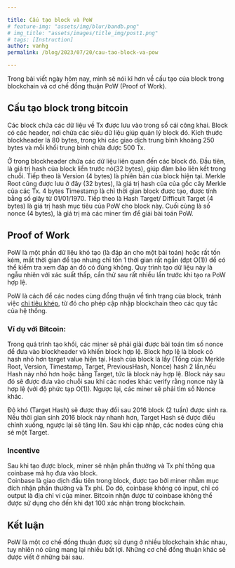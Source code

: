 ```yaml
---

title: Cấu tạo block và PoW
# feature-img: "assets/img/blur/bandb.png"
# img_title: "assets/images/title_img/post1.png"
# tags: [Instruction]
author: vanhg
permalink: /blog/2023/07/20/cau-tao-block-va-pow

---
```


Trong bài viết ngày hôm nay, mình sẽ nói kĩ hơn về cấu tạo của block trong blockchain và cơ chế đồng thuận PoW (Proof of Work).

## Cấu tạo block trong bitcoin
Các block chứa các dữ liệu về Tx được lưu vào trong sổ cái công khai. Block có các header, nơi chứa các siêu dữ liệu giúp quản lý block đó. Kích thước blockheader là 80 bytes, trong khi các giao dịch trung bình khoảng 250 bytes và mỗi khối trung bình chứa được 500 Tx. 

Ở trong blockheader chứa các dữ liệu liên quan đến các block đó. Đầu tiên, là giá trị hash của block liền trước nó(32 bytes), giúp đảm bảo liên kết trong chuỗi. Tiếp theo là Version (4 bytes) là phiên bản của block hiện tại. Merkle Root cũng được lưu ở đây (32 bytes), là giá trị hash của của gốc cây Merkle của các Tx. 4 bytes Timestamp là chỉ thời gian block được tạo, được tính bằng số giây từ 01/01/1970. Tiếp theo là Hash Target/ Difficult Target (4 bytes) là giá trị hash mục tiêu của PoW cho block này. Cuối cùng là số nonce (4 bytes), là giá trị mà các miner tìm để giải bài toán PoW. 

## Proof of Work
PoW là một phần dữ liệu khó tạo (là đáp án cho một bài toán) hoặc rất tốn kém, mất thời gian để tạo nhưng chỉ tốn 1 thời gian rất ngắn (đpt O(1)) để có thể kiểm tra xem đáp án đó có đúng không. Quy trình tạo dữ liệu này là ngẫu nhiên với xác suất thấp, cần thử sau rất nhiều lần trước khi tạo ra PoW hợp lệ.

PoW là cách để các nodes cùng đồng thuận về tình trạng của block, tránh việc [chi tiêu khép](https://academy.binance.com/vi/articles/double-spending-explained), từ đó cho phép cập nhập blockchain theo các quy tắc của hệ thống.

### Ví dụ với Bitcoin:
Trong quá trình tạo khối, các miner sẽ phải giải được bài toán tìm số nonce để đưa vào blockheader và khiến block hợp lệ. Block hợp lệ là block có hash nhỏ hơn target value hiện tại.
Hash của block là lấy (Tổng của: Merkle Root, Version, Timestamp, Target, PreviousHash, Nonce) hash 2 lần,nếu Hash này nhỏ hơn hoặc bằng Target, tức là block này hợp lệ. Block này sau đó sẽ được đưa vào chuỗi sau khi các nodes khác verify rằng nonce này là hợp lệ (với độ phức tạp O(1)). Ngược lại, các miner sẽ phải tìm số Nonce khác. 

Độ khó (Target Hash) sẽ được thay đổi sau 2016 block (2 tuần) được sinh ra. Nếu thời gian sinh 2016 block này nhanh hơn, Target Hash sẽ được điều chỉnh xuống, ngược lại sẽ tăng lên. Sau khi cập nhập, các nodes cùng chia sẻ một Target.  

### Incentive
Sau khi tạo được block, miner sẽ nhận phần thưởng và Tx phí thông qua coinbase mà họ đưa vào block. <br>
Coinbase là giao dịch đầu tiên trong block, được tạo bởi miner nhằm mục đích nhận phần thưởng và Tx phí. Do đó, coinbase không có input, chỉ có output là địa chỉ ví của miner. Bitcoin nhận được từ coinbase không thể được sử dụng cho đến khi đạt 100 xác nhận trong blockchain.

## Kết luận
PoW là một cơ chế đồng thuận được sử dụng ở nhiều blockchain khác nhau, tuy nhiên nó cũng mang lại nhiều bất lợi. Những cơ chế đồng thuận khác sẽ được viết ở những bài sau.

